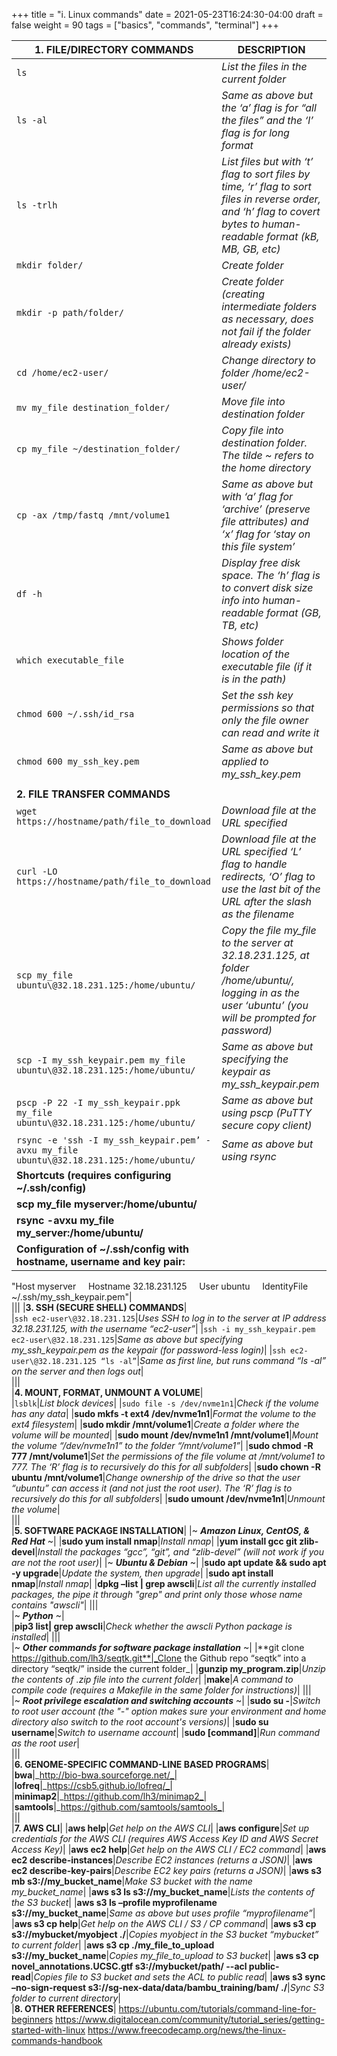 +++
title = "i. Linux commands"
date = 2021-05-23T16:24:30-04:00
draft = false 
weight = 90
tags = ["basics", "commands", "terminal"]
+++

|1. FILE/DIRECTORY COMMANDS|DESCRIPTION|
|---|---|
|``` ls ```|_List the files in the current folder_|
|```ls -al```|_Same as above but the ‘a’ flag is for “all the files” and the ‘l’ flag is for long format_|
|```ls -trlh```|_List files but with ‘t’ flag to sort files by time, ‘r’ flag to sort files in reverse order, and ‘h’ flag to covert bytes to human-readable format (kB, MB, GB, etc)_|   
|```mkdir folder/```|_Create folder_|   
|```mkdir -p path/folder/```|_Create folder (creating intermediate folders as necessary, does not fail if the folder already exists)_|
|```cd /home/ec2-user/```|_Change directory to folder /home/ec2-user/_|   
|```mv my_file destination_folder/```|_Move file into destination folder_|
|```cp my_file ~/destination_folder/```|_Copy file into destination folder. The tilde ~ refers to the home directory_|
|```cp -ax /tmp/fastq /mnt/volume1```|_Same as above but with ‘a’ flag for ‘archive’ (preserve file attributes) and ‘x’ flag for ‘stay on this file system’_| 
|```df -h```|_Display free disk space. The ‘h’ flag is to convert disk size info into human-readable format (GB, TB, etc)_|
|```which executable_file```|_Shows folder location of the executable file (if it is in the path)_|
|```chmod 600 ~/.ssh/id_rsa```|_Set the ssh key permissions so that only the file owner can read and write it_|
|```chmod 600 my_ssh_key.pem```|_Same as above but applied to my_ssh_key.pem_|   
|||   
|**2. FILE TRANSFER COMMANDS**|
|```wget https://hostname/path/file_to_download```|_Download file at the URL specified_|
|```curl -LO https://hostname/path/file_to_download```|_Download file at the URL specified ‘L’ flag to handle redirects, ‘O’ flag to use the last bit of the URL after the slash as the filename_| 	
|```scp my_file ubuntu\@32.18.231.125:/home/ubuntu/```|_Copy the file my_file to the server at 32.18.231.125, at folder /home/ubuntu/, logging in as the user ‘ubuntu’ (you will be prompted for password)_|
|```scp -I my_ssh_keypair.pem my_file ubuntu\@32.18.231.125:/home/ubuntu/```|_Same as above but specifying the keypair as my_ssh_keypair.pem_|
|```pscp -P 22 -I my_ssh_keypair.ppk my_file ubuntu\@32.18.231.125:/home/ubuntu/```|_Same as above but using pscp (PuTTY secure copy client)_|
|```rsync -e 'ssh -I my_ssh_keypair.pem’ -avxu my_file ubuntu\@32.18.231.125:/home/ubuntu/```|_Same as above but using rsync_|
|**Shortcuts (requires configuring ~/.ssh/config)**||
|**scp my_file myserver:/home/ubuntu/**||
|**rsync -avxu my_file my_server:/home/ubuntu/**||
|**Configuration of ~/.ssh/config with hostname, username and key pair:**  	
"Host myserver
    Hostname 32.18.231.125
    User ubuntu
    IdentityFile ~/.ssh/my_ssh_keypair.pem"|   
|||
|**3. SSH (SECURE SHELL) COMMANDS**|	
|```ssh ec2-user\@32.18.231.125```|_Uses SSH to log in to the server at IP address 32.18.231.125, with the username “ec2-user”_|
|```ssh -i my_ssh_keypair.pem ec2-user\@32.18.231.125```|_Same as above but specifying my_ssh_keypair.pem as the keypair (for password-less login)_|
|```ssh ec2-user\@32.18.231.125 “ls -al”```|_Same as first line, but runs command “ls -al” on the server and then logs out_|  
|||     	
|**4. MOUNT, FORMAT, UNMOUNT A VOLUME**|	
|```lsblk```|_List block devices_|
|```sudo file -s /dev/nvme1n1```|_Check if the volume has any data_|
|**sudo mkfs -t ext4 /dev/nvme1n1**|_Format the volume to the ext4 filesystem_|
|**sudo mkdir /mnt/volume1**|_Create a folder where the volume will be mounted_|
|**sudo mount /dev/nvme1n1 /mnt/volume1**|_Mount the volume “/dev/nvme1n1” to the folder “/mnt/volume1”_|
|**sudo chmod -R 777 /mnt/volume1**|_Set the permissions of the file volume at /mnt/volume1 to 777. The ‘R’ flag is to recursively do this for all subfolders_|
|**sudo chown -R ubuntu /mnt/volume1**|_Change ownership of the drive so that the user “ubuntu” can access it (and not just the root user). The ‘R’ flag is to recursively do this for all subfolders_|
|**sudo umount /dev/nvme1n1**|_Unmount the volume_|    
|||    	
|**5. SOFTWARE PACKAGE INSTALLATION**|
|~ ***Amazon Linux, CentOS, & Red Hat*** ~|
|**sudo yum install nmap**|_Install nmap_|
|**yum install gcc git zlib-devel**|_Install the packages “gcc”, “git”, and “zlib-devel” (will not work if you are not the root user)_|
|~ ***Ubuntu & Debian*** ~|
|**sudo apt update && sudo apt -y upgrade**|_Update the system, then upgrade_|
|**sudo apt install nmap**|_Install nmap_|
|**dpkg –list \| grep awscli**|_List all the currently installed packages, the pipe it through "grep" and print only those whose name contains "awscli"_|
||| 	
|~ ***Python*** ~|	
|**pip3 list\| grep awscli**|_Check whether the awscli Python package is installed_|
||| 	
|~ ***Other commands for software package installation*** ~|
|**git clone https://github.com/lh3/seqtk.git**|_Clone the Github repo “seqtk” into a directory “seqtk/” inside the current folder_|
|**gunzip my_program.zip**|_Unzip the contents of .zip file into the current folder_|
|**make**|_A command to compile code (requires a Makefile in the same folder for instructions)_|
||| 	
|~ ***Root privilege escalation and switching accounts*** ~|
|**sudo su -**|_Switch to root user account (the "-" option makes sure your environment and home directory also switch to the root account's versions)_|
|**sudo su username**|_Switch to username account_|
|**sudo [command]**|_Run command as the root user_|    
|||     	
|**6. GENOME-SPECIFIC COMMAND-LINE BASED PROGRAMS**|	
|**bwa**|_http://bio-bwa.sourceforge.net/_|
|**lofreq**|_https://csb5.github.io/lofreq/_|
|**minimap2**|_https://github.com/lh3/minimap2_|
|**samtools**|_https://github.com/samtools/samtools_|    
|||    	
|**7. AWS CLI**|
|**aws help**|_Get help on the AWS CLI_|
|**aws configure**|_Set up credentials for the AWS CLI (requires AWS Access Key ID and AWS Secret Access Key)_|
|**aws ec2 help**|_Get help on the AWS CLI / EC2 command_|
|**aws ec2 describe-instances**|_Describe EC2 instances (returns a JSON)_|
|**aws ec2 describe-key-pairs**|_Describe EC2 key pairs (returns a JSON)_|
|**aws s3 mb s3://my_bucket_name**|_Make S3 bucket with the name my_bucket_name_|
|**aws s3 ls s3://my_bucket_name**|_Lists the contents of the S3 bucket_|
|**aws s3 ls –profile myprofilename s3://my_bucket_name**|_Same as above but uses profile “myprofilename”_|
|**aws s3 cp help**|_Get help on the AWS CLI / S3 / CP command_|
|**aws s3 cp s3://mybucket/myobject ./**|_Copies myobject in the S3 bucket “mybucket” to current folder_|
|**aws s3 cp ./my_file_to_upload s3://my_bucket_name**|_Copies my_file_to_upload to S3 bucket_|
|**aws s3 cp novel_annotations.UCSC.gtf s3://mybucket/path/ --acl public-read**|_Copies file to S3 bucket and sets the ACL to public read_|
|**aws s3 sync –no-sign-request s3://sg-nex-data/data/bambu_training/bam/ ./**|_Sync S3 folder to current directory_|   
|**8. OTHER REFERENCES**|
https://ubuntu.com/tutorials/command-line-for-beginners
https://www.digitalocean.com/community/tutorial_series/getting-started-with-linux
https://www.freecodecamp.org/news/the-linux-commands-handbook
